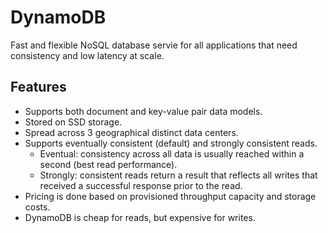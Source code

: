 # DynamoDB
Fast and flexible NoSQL database servie for all applications that need consistency and low latency at scale. 
## Features
- Supports both document and key-value pair data models. 
- Stored on SSD storage. 
- Spread across 3 geographical distinct data centers. 
- Supports eventually consistent (default) and strongly consistent reads. 
    - Eventual: consistency across all data is usually reached within a second (best read performance). 
    - Strongly: consistent reads return a result that reflects all writes that received a successful response prior to the read. 
- Pricing is done based on provisioned throughput capacity and storage costs. 
- DynamoDB is cheap for reads, but expensive for writes. 